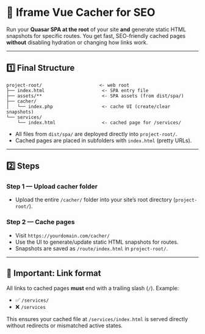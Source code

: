 

# 🚀 Iframe Vue Cacher for SEO

Run your **Quasar SPA at the root** of your site **and** generate static HTML snapshots for specific routes.
You get fast, SEO-friendly cached pages **without** disabling hydration or changing how links work.

---

## 1️⃣ Final Structure

```
project-root/                     <- web root
├── index.html                     <- SPA entry file
├── assets/**                      <- SPA assets (from dist/spa/)
├── cacher/
│   └── index.php                  <- cache UI (create/clear snapshots)
└── services/
    └── index.html                 <- cached page for /services/
```

* All files from `dist/spa/` are deployed directly into `project-root/`.
* Cached pages are placed in subfolders with `index.html` (pretty URLs).

---

## 2️⃣ Steps

### Step 1 — Upload cacher folder

* Upload the entire `/cacher/` folder into your site’s root directory (`project-root/`).

### Step 2 — Cache pages

* Visit `https://yourdomain.com/cacher/`
* Use the UI to generate/update static HTML snapshots for routes.
* Snapshots are saved as `/route/index.html` in `project-root/`.

---

## 📌 Important: Link format

All links to cached pages **must** end with a trailing slash (`/`).
Example:

* ✅ `/services/`
* ❌ `/services`

This ensures your cached file at `/services/index.html` is served directly without redirects or mismatched active states.
